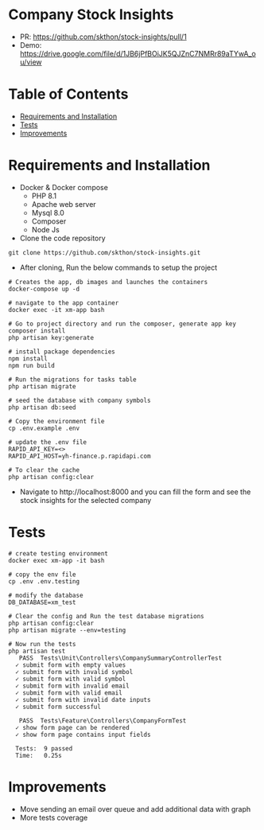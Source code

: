 # Company Stock Insights 
- PR: https://github.com/skthon/stock-insights/pull/1
- Demo: https://drive.google.com/file/d/1JB6jPfBOiJK5QJZnC7NMRr89aTYwA_ou/view

# Table of Contents
- [Requirements and Installation](#requirements-and-installation)
- [Tests](#tests)
- [Improvements](#improvements)

# Requirements and Installation
- Docker & Docker compose
    - PHP 8.1
    - Apache web server
    - Mysql 8.0
    - Composer
    - Node Js
- Clone the code repository
```
git clone https://github.com/skthon/stock-insights.git
```
- After cloning, Run the below commands to setup the project
```
# Creates the app, db images and launches the containers
docker-compose up -d

# navigate to the app container
docker exec -it xm-app bash

# Go to project directory and run the composer, generate app key
composer install
php artisan key:generate

# install package dependencies
npm install
npm run build

# Run the migrations for tasks table
php artisan migrate

# seed the database with company symbols
php artisan db:seed

# Copy the environment file
cp .env.example .env

# update the .env file
RAPID_API_KEY=<>
RAPID_API_HOST=yh-finance.p.rapidapi.com

# To clear the cache
php artisan config:clear
```

- Navigate to http://localhost:8000 and you can fill the form and see the stock insights for the selected company

# Tests
```
# create testing environment
docker exec xm-app -it bash

# copy the env file
cp .env .env.testing

# modify the database
DB_DATABASE=xm_test

# Clear the config and Run the test database migrations
php artisan config:clear
php artisan migrate --env=testing

# Now run the tests
php artisan test                            
   PASS  Tests\Unit\Controllers\CompanySummaryControllerTest
  ✓ submit form with empty values
  ✓ submit form with invalid symbol
  ✓ submit form with valid symbol
  ✓ submit form with invalid email
  ✓ submit form with valid email
  ✓ submit form with invalid date inputs
  ✓ submit form successful

   PASS  Tests\Feature\Controllers\CompanyFormTest
  ✓ show form page can be rendered
  ✓ show form page contains input fields

  Tests:  9 passed
  Time:   0.25s
```

# Improvements

- Move sending an email over queue and add additional data with graph
- More tests coverage
